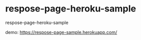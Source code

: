 # respose-page-heroku-sample
respose-page-heroku-sample

demo: https://respose-page-sample.herokuapp.com/